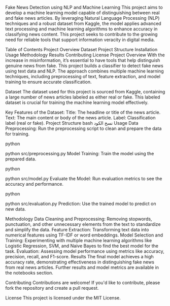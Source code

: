 Fake News Detection using NLP and Machine Learning
This project aims to develop a machine learning model capable of distinguishing between real and fake news articles. By leveraging Natural Language Processing (NLP) techniques and a robust dataset from Kaggle, the model applies advanced text processing and machine learning algorithms to enhance accuracy in classifying news content. This project seeks to contribute to the growing need for reliable tools that support information veracity in digital media.

Table of Contents
Project Overview
Dataset
Project Structure
Installation
Usage
Methodology
Results
Contributing
License
Project Overview
With the increase in misinformation, it’s essential to have tools that help distinguish genuine news from fake. This project builds a classifier to detect fake news using text data and NLP. The approach combines multiple machine learning techniques, including preprocessing of text, feature extraction, and model training to ensure accurate classification.

Dataset
The dataset used for this project is sourced from Kaggle, containing a large number of news articles labeled as either real or fake. This labeled dataset is crucial for training the machine learning model effectively.

Key Features of the Dataset:
Title: The headline or title of the news article.
Text: The main content or body of the news article.
Label: Classification label (real or fake).
Project Structure
bash
نسخ الكود
Usage
Data Preprocessing: Run the preprocessing script to clean and prepare the data for training.

python

python src/preprocessing.py
Model Training: Train the model using the prepared data.

python

python src/model.py
Evaluate the Model: Run evaluation metrics to see the accuracy and performance.

python

python src/evaluation.py
Prediction: Use the trained model to predict on new data.


Methodology
Data Cleaning and Preprocessing: Removing stopwords, punctuation, and other unnecessary elements from the text to standardize and simplify the data.
Feature Extraction: Transforming text data into numerical features using TF-IDF or word embeddings.
Model Selection and Training: Experimenting with multiple machine learning algorithms like Logistic Regression, SVM, and Naive Bayes to find the best model for the task.
Evaluation: Assessing model performance using metrics like accuracy, precision, recall, and F1-score.
Results
The final model achieves a high accuracy rate, demonstrating effectiveness in distinguishing fake news from real news articles. Further results and model metrics are available in the notebooks section.

Contributing
Contributions are welcome! If you'd like to contribute, please fork the repository and create a pull request.

License
This project is licensed under the MIT License.
